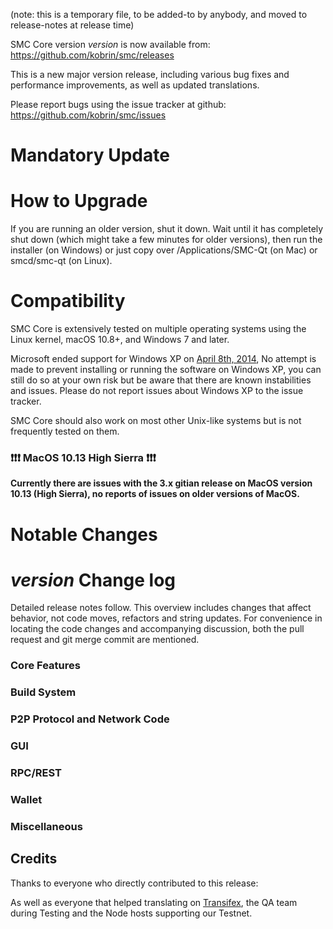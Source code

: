 (note: this is a temporary file, to be added-to by anybody, and moved to release-notes at release time)

SMC Core version *version* is now available from:  <https://github.com/kobrin/smc/releases>

This is a new major version release, including various bug fixes and performance improvements, as well as updated translations.

Please report bugs using the issue tracker at github: <https://github.com/kobrin/smc/issues>


Mandatory Update
==============


How to Upgrade
==============

If you are running an older version, shut it down. Wait until it has completely shut down (which might take a few minutes for older versions), then run the installer (on Windows) or just copy over /Applications/SMC-Qt (on Mac) or smcd/smc-qt (on Linux).


Compatibility
==============

SMC Core is extensively tested on multiple operating systems using the Linux kernel, macOS 10.8+, and Windows 7 and later.

Microsoft ended support for Windows XP on [April 8th, 2014](https://www.microsoft.com/en-us/WindowsForBusiness/end-of-xp-support), No attempt is made to prevent installing or running the software on Windows XP, you can still do so at your own risk but be aware that there are known instabilities and issues. Please do not report issues about Windows XP to the issue tracker.

SMC Core should also work on most other Unix-like systems but is not frequently tested on them.

### :exclamation::exclamation::exclamation: MacOS 10.13 High Sierra :exclamation::exclamation::exclamation:

**Currently there are issues with the 3.x gitian release on MacOS version 10.13 (High Sierra), no reports of issues on older versions of MacOS.**

 
Notable Changes
==============


*version* Change log
==============

Detailed release notes follow. This overview includes changes that affect behavior, not code moves, refactors and string updates. For convenience in locating the code changes and accompanying discussion, both the pull request and git merge commit are mentioned.

### Core Features

### Build System
 
### P2P Protocol and Network Code

### GUI
 
### RPC/REST

### Wallet
 
### Miscellaneous
 
 
## Credits

Thanks to everyone who directly contributed to this release:


As well as everyone that helped translating on [Transifex](https://www.transifex.com/projects/p/kobrin-translations/), the QA team during Testing and the Node hosts supporting our Testnet.
